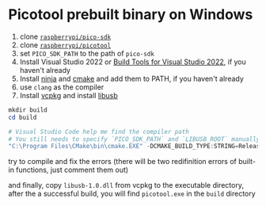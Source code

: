 # Picotool prebuilt binary on Windows

1. clone [`raspberrypi/pico-sdk`](https://github.com/raspberrypi/pico-sdk)
1. clone [`raspberrypi/picotool`](https://github.com/raspberrypi/picotool)
1. set `PICO_SDK_PATH` to the path of `pico-sdk`
1. Install Visual Studio 2022 or [Build Tools for Visual Studio 2022](https://visualstudio.microsoft.com/visual-cpp-build-tools/), if you haven't already
1. Install [ninja](https://ninja-build.org/) and [cmake](https://cmake.org/) and add them to PATH, if you haven't already
1. use `clang` as the compiler
1. Install [vcpkg](https://github.com/microsoft/vcpkg) and install [libusb](https://vcpkg.link/ports/libusb)

```powershell
mkdir build 
cd build

# Visual Studio Code help me find the compiler path
# You still needs to specify `PICO_SDK_PATH` and `LIBUSB_ROOT` manually
"C:\Program Files\CMake\bin\cmake.EXE" -DCMAKE_BUILD_TYPE:STRING=Release -DCMAKE_EXPORT_COMPILE_COMMANDS:BOOL=TRUE "-DCMAKE_C_COMPILER:FILEPATH=C:\Program Files\Microsoft Visual Studio\2022\Community\VC\Tools\Llvm\x64\bin\clang.exe" "-DCMAKE_CXX_COMPILER:FILEPATH=C:\Program Files\Microsoft Visual Studio\2022\Community\VC\Tools\Llvm\x64\bin\clang.exe" -DPICO_SDK_PATH=~/pico-sdk -DLIBUSB_ROOT=C:/tools/vcpkg/packages/libusb_x64-windows --no-warn-unused-cli -SC:/Users/cross/Desktop/code/picotool -Bc:/Users/cross/Desktop/code/picotool/build -G Ninja
```

try to compile and fix the errors (there will be two redifinition errors of built-in functions, just comment them out)

and finally, copy `libusb-1.0.dll` from vcpkg to the executable directory,
after the a successful build, you will find `picotool.exe` in the `build` directory
